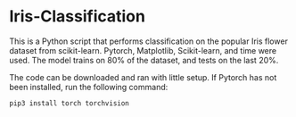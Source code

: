 # Iris-Classification

This is a Python script that performs classification on the popular Iris flower dataset from scikit-learn.  Pytorch, Matplotlib, Scikit-learn, and time were used.  The model trains on 80% of the dataset, and tests on the last 20%.


The code can be downloaded and ran with little setup.  If Pytorch has not been installed, run the following command:
```python
pip3 install torch torchvision
```
